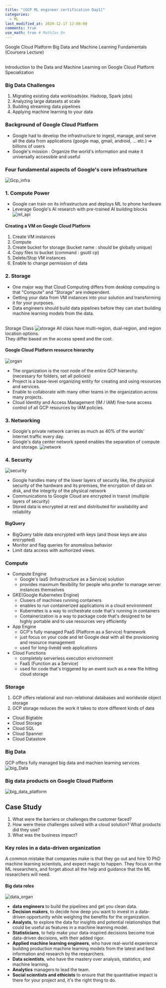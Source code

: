 ```yaml
---
title: "[GCP ML engineer certification Day1]"
categories: 
  - ML
last_modified_at: 2020-12-17 12:00:00
comments: true
use_math: true # MathJax On
---
```


Google Cloud Platform Big Data and Machine Learning Fundamentals (Coursera Lecture) <br><br>

Introduction to the Data and Machine Learning on Google Cloud Platform Specialization

### Big Data Challenges
1. Migrating existing data workloads(ex. Hadoop, Spark jobs)
2. Analyzing large datasets at scale
3. Building streaming data pipelines
4. Applying machine learning to your data

### Background of Google Cloud Platform
- Google had to develop the infrastructure to ingest, manage, and serve all the data from applications (google map, gmail, android, ... etc.) => billions of users
- Google's mission : Organize the world's information and make it universally accessible and useful

### Four fundamental aspects of Google's core infrastructure
![Gcp_infra](https://user-images.githubusercontent.com/62474292/99465286-652c8780-297d-11eb-8089-936778530556.png)

### 1. Compute Power
- Google can train on its infrastructure and deploys ML to phone hardware
- Leverage Google's AI research with pre-trained AI building blocks
![ml_api](https://user-images.githubusercontent.com/62474292/99467495-e71eaf80-2981-11eb-8217-c189a1454fdd.JPG)

#### Creating a VM on Google Cloud Platform
1. Create VM instances
2. Compute
3. Create bucket for storage (bucket name : should be globally unique)
4. Copy files to bucket (command : gsutil cp)
5. Delete/Stop VM instances
6. Enable to change permission of data

### 2. Storage
- One major way that Cloud Computing differs from desktop computing is that "Compute" and "Storage" are independent.
- Getting your data from VM instances into your solution and transforming it for your purposes.
- Data engineers should build data pipelines before they can start building machine learning models from the data.<br><br>

Storage Class
![storage](https://user-images.githubusercontent.com/62474292/99467994-e20e3000-2982-11eb-82c8-0d7057d8cf1b.png)
 All class have multi-region, dual-region, and region location options.<br>
 They differ based on the access speed and the cost.

#### Google Cloud Platform resource hierarchy
![organ](https://user-images.githubusercontent.com/62474292/99469115-62359500-2985-11eb-8f3b-e2cafabd1ae5.JPG)
- The organization is the root node of the entire GCP hierarchy. (necessary for folders, set all policies)
- Project is a base-level organizing entity for creating and using resources and services.
- Enable to collaborate with many other teams in the organization across many projects.
- Cloud Identity and Access Management (IM / IAM) fine-tune access control of all GCP resources by IAM policies.

### 3. Networking
- Google's private network carries as much as 40% of the worlds' Internet traffic every day.
- Google's data center network speed enables the separation of compute and storage.
![network](https://user-images.githubusercontent.com/62474292/99469395-f0aa1680-2985-11eb-8553-5e4502da066a.png)

### 4. Security
![security](https://user-images.githubusercontent.com/62474292/99469704-aa08ec00-2986-11eb-8e9d-ef52ac354d1b.png)
- Google handles many of the lower layers of security like, the physical security of the hardware and its premises, the encryption of data on disk, and the integrity of the physical network
- Communications to Google Cloud are encrypted in transit (multiple layers of security)
- Stored data is encrypted at rest and distributed for availability and reliability
#### BigQuery
- BigQuery table data encrypted with keys (and those keys are also encrypted)
- Monitor and flag queries for anomalous behavior
- Limit data access with authorized views.

### Compute
- Compute Engine 
  - Google's IaaS (Infrastructure as a Service) solution
  - provides maximum flexibility for people who prefer to manage server instances themselves
- GKE(Google Kubernetes Engine)
  - Clusers of machines running containers
  - enables to run containerized applications in a cloud environment
  - Kubernetes is a way to orchestrate code that's running in containers
  - Containerization is a way to package code that's designed to be highly portable and to use resources very efficiently
- App Engine
  - GCP's fully managed PaaS (Platform as a Service) framework
  - just focus on your code and let Google deal with all the provisioning and resource management
  - used for long-livedd web applications
- Cloud Functions 
  - completely serverless execution environment
  - FaaS (Function as a Service)
  - used for code that's triggered by an event such as a new file hitting cloud storage
  
### Storage
1. GCP offers relational and non-relational databases and worldwide object storage
2. GCP storage reduces the work it takes to store different kinds of data
- Cloud Bigtable
- Cloud Storage
- Cloud SQL
- Cloud Spanner
- Cloud Datastore
  
### Big Data
GCP offers fully managed big data and machien learning services
![big_Data](https://user-images.githubusercontent.com/62474292/99415048-c41cdd00-293a-11eb-9a92-65fa8d919bea.png)

### Big data products on Google Cloud Platform
![big_data_platform](https://user-images.githubusercontent.com/62474292/99416293-0c88ca80-293c-11eb-9afc-44d6c86b27a7.png)

## Case Study
1. What were the barriers or challenges the customer faced?
2. How were these challenges solved with a cloud solution? What products did they use?
3. What was the business impact?

### Key roles in a data-driven organization
A common mistake that companies make is that they go out and hire 10 PhD machine learning scientists, and expect magic to happen.
They focus on the ML researchers, and forget about all the help and guidance that the ML researchers will need.
#### Big data roles
![data_organ](https://user-images.githubusercontent.com/62474292/99481508-9fa61c80-299d-11eb-9dc8-19b4ef1055af.JPG)

- **data engineers** to build the pipelines and get you clean data.<br>
- **Decision makers**, to decide how deep you want to invest in a data-driven opportunity while weighing the benefits for the organization.<br>
- **Analysts**, to explore the data for insights and potential relationships that could be useful as features in a machine learning model.<br>
- **Statisticians**, to help make your data-inspired decisions become true data-driven decisions, with their added rigor.<br>
- **Applied machine learning engineers**, who have real-world experience building production machine learning models from the latest and best information and research by the researchers.<br>
- **Data scientists**, who have the mastery over analysis, statistics, and machine learning.<br>
- **Analytics** managers to lead the team.<br>
- **Social scientists and ethicists** to ensure that the quantitative impact is there for your project and, it's the right thing to do.
